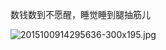 
数钱数到不愿醒，睡觉睡到腿抽筋儿


![2015100914295636-300x195.jpg](https://image.bmqy.net/upload/70e93be8fb060e642d84803d1b2a3cda.jpg)

